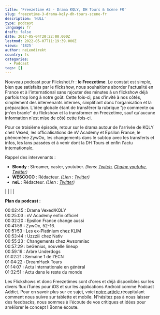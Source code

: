 ```yaml
---
title: 'Freezetime #3 - Drama KQLY, DH Tours & Scène FR'
slug: freezetime-3-drama-kqly-dh-tours-scene-fr
description: 'NULL'
type: podcast
language: fr
draft: false
date: 2017-05-04T20:22:00.000Z
lastmod: 2022-05-07T11:19:39.000Z
views: '1825'
author: neLendirekt
country: fs
categories:
  - Podcast
tags: []
---
```

Nouveau podcast pour Flickshot.fr : **le Freezetime**. Le constat est simple, bien que satisfaits par le flickshow, nous souhaitions aborder l'actualité en France et à l'international sans rajouter des minutes à un flickshow déjà parfois trop long à notre goût. Cette fois-ci, pas d'invité à nos côtés, simplement des intervenants internes, simplifiant donc l'organisation et la préparation. L'idée globale étant de transférer la rubrique "je commente ou jm'en branle" du flickshow et la transformer en Freezetime, sauf qu'aucune information n'est mise de côté cette fois-ci.

Pour ce troisième épisode, retour sur le drama autour de l'arrivée de KQLY chez Vexed, les officialisations de nV Academy et Epsilon France, le phénomène ZywOo, les changements dans le subtop avec les transferts et infos, les lans passées et à venir dont la DH Tours et enfin l'actu internationale.

Rappel des intervenants :

* **Bloody** : Streamer, caster, youtuber. _(liens: [Twitch](https://www.twitch.tv/bloodysusu%5F), [Chaine youtube](https://www.youtube.com/channel/UCC0NyiY%5FPHwuLtmH5hloHUw), [Twitter](https://twitter.com/bloodySuSu))_
* **WESCOCO** : Rédacteur. _(Lien : [Twitter](https://twitter.com/WESCOCO%5F))_
* **neL** : Rédacteur. _(Lien : [Twitter](https://twitter.com/neLendirekt))_

|  |
|  |

  
**Plan du podcast :**

00:02:45 : Drama Vexed/KQLY  
00:25:03 : nV Academy enfin officiel  
00:32:20 : Epsilon France change aussi  
00:41:59 : ZywOo, 52-16.  
00:51:53 : Les ex-Platinium chez KLIM  
00:53:44 : Uzzziii chez Nativ  
00:55:23 : Changements chez Awsomniac  
00:57:29 : beGenius, nouvelle lineup  
00:59:16 : Arbre Underdogs  
01:02:21 : Semaine 1 de l'ECN  
01:04:22 : DreamHack Tours  
01:14:07 : Actu Internationale en général  
01:32:51 : Actu dans le reste du monde

Les Flickshows et donc Freezetimes sont d'ores et déjà disponibles sur les divers flux iTunes pour iOS et sur les applications Android comme Podcast Addict. Pour en savoir plus sur ce sujet, voici [notre article ](https:///flash/comment-ecouter-le-flickshow-sur-telephone-et-tablette/209)récapitulant comment nous suivre sur tablette et mobile. N'hésitez pas à nous laisser des feedbacks, nous sommes à l'écoute de vos critiques et idées pour améliorer le concept ! Bonne écoute.
